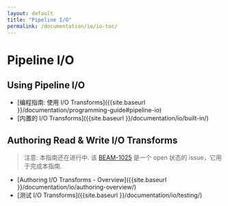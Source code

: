 ```yaml
---
layout: default
title: "Pipeline I/O"
permalink: /documentation/io/io-toc/
---
```


# Pipeline I/O

## Using Pipeline I/O
* [编程指南: 使用 I/O Transforms]({{site.baseurl }}/documentation/programming-guide#pipeline-io)
* [内置的 I/O Transforms]({{site.baseurl }}/documentation/io/built-in/)


## Authoring Read &amp; Write I/O Transforms

> 注意: 本指南还在进行中. 该 [BEAM-1025](https://issues.apache.org/jira/browse/BEAM-1025) 是一个 open 状态的 issue，它用于完成本指南.

* [Authoring I/O Transforms - Overview]({{site.baseurl }}/documentation/io/authoring-overview/)
* [测试 I/O Transforms]({{site.baseurl }}/documentation/io/testing/)

<!-- TODO: commented out until this content is ready.
* [Authoring I/O Transforms - Python]({{site.baseurl }}/documentation/io/authoring-python/)
* [Authoring I/O Transforms - Java]({{site.baseurl }}/documentation/io/authoring-java/)

* [Contributing I/O Transforms]({{site.baseurl }}/documentation/io/contributing/)
-->
